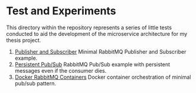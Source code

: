 # Test and Experiments
This directory within the repository represents a series of little tests conducted to aid the development of the
microservice architecture for my thesis project.

1. [Publisher and Subscriber](./1_Pubsub/README.md) Minimal RabbitMQ Publisher and Subscriber example.
2. [Persistent Pub/Sub](./2_PersistentPubSub/README.md) RabbitMQ Pub/Sub example with persistent messages even if the consumer dies.
3. [Docker RabbitMQ Containers](./3_dockercomposetest/README.md) Docker container orchestration of minimal pub/sub pattern.